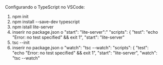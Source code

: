 Configurando o TypeScript no VSCode:

1) npm init
2) npm install --save-dev typescript
3) npm istall lite-server
4) inserir no package.json o "start": "lite-server":"
    "scripts": {
    "test": "echo \"Error: no test specified\" && exit 1",
    "start": "lite-server"
5) tsc --init
6) inserir no package.json o "watch": "tsc --watch":
    "scripts": {
    "test": "echo \"Error: no test specified\" && exit 1",
    "start": "lite-server",
    "watch": "tsc --watch"